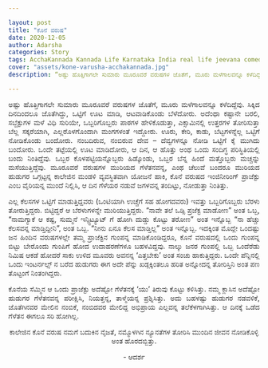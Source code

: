 ```yaml
---

layout: post
title: "ಕೊನೆ ವರುಷ"
date: 2020-12-05
author: Adarsha
categories: Story
tags: AcchaKannada Kannada Life Karnataka India real life jeevana comedy sarcasm college friends finalyear project
cover: "assets/kone-varusha-acchakannada.jpg"
description: “ಅಷ್ಟು ಹೊತ್ತಿಗಾಗಲೇ ಸುಮಾರು ಮೂರೂವರೆ ವರುಷಗಳ ಜೊತೆಗೆ, ಮೂರು ಮಳೆಗಾಲವನ್ನೂ ಕಳೆದಿದ್ದೆವು. ಸಿಕ್ಕಿದ ದಿನದಿಂದಲೂ ಜೊತೆಗಿದ್ದು, ಒಟ್ಟಿಗೆ ಊಟ ಮಾಡಿ, ಆಟವಾಡಿಕೊಂಡು ಬೆಳೆದೋರು."

---
```


<p align = "justify"> ಅಷ್ಟು ಹೊತ್ತಿಗಾಗಲೇ ಸುಮಾರು ಮೂರೂವರೆ ವರುಷಗಳ ಜೊತೆಗೆ, ಮೂರು ಮಳೆಗಾಲವನ್ನೂ ಕಳೆದಿದ್ದೆವು. ಸಿಕ್ಕಿದ ದಿನದಿಂದಲೂ ಜೊತೆಗಿದ್ದು, ಒಟ್ಟಿಗೆ ಊಟ ಮಾಡಿ, ಆಟವಾಡಿಕೊಂಡು ಬೆಳೆದೋರು. ಅದೆಂಥಾ ಕಷ್ಟಾನೇ ಬರಲಿ, ಸಬ್ಜೆಕ್ಟುಗಳ ಮಳೆ ವಿಧಿ ಸುರಿಯೇ, ಒಬ್ಬರಿಗೊಬ್ಬರು ಪಾಠಗಳ ಹೇಳಿಕೊಡುತ್ತಾ, ಎಕ್ಸಾಮಿನಲ್ಲಿ ಉತ್ತರಗಳ ತೋರಿಸುತ್ತಾ ಬೆಲ್ಲ ಸಕ್ಕರೆಯಾಗಿ, ಎಲ್ಲರೊಳಗೊಂದಾಗಿ ಮಂಗಗಳಂತೆ ಇದ್ದೋರು. ಊರು, ಕೇರಿ, ಕಾಡು, ಬೆಟ್ಟಗಳನ್ನೆಲ್ಲ ಒಟ್ಟಿಗೆ ನೋಡಿಕೊಂಡು ಬಂದೋರು. ನಂಬದಿರುವ, ನಂಬಿರುವ ದೇವ – ದೆವ್ವಗಳನ್ನೂ ನೋಡಿ ಒಟ್ಟಿಗೆ ಕೈ ಮುಗಿದು ಬಂದೋರು. ಒಂದೇ ತಟ್ಟೆಯಲ್ಲಿ ಊಟ ಮಾಡಿದೋರು, ಆ ದಿನ, ಆ ಹೊತ್ತು ಅಂಥ ಒಂದು ಸಂದಿಗ್ಧ ಪರಿಸ್ಥಿತಿಯಲ್ಲಿ ಬಂದು ನಿಂತಿದ್ದೆವು. ಒಬ್ಬರ ಕೊಳಪಟ್ಟಿಯನ್ನೊಬ್ಬರು ಹಿಡ್ಕೊಂಡು, ಒಬ್ಬರ ಬೆನ್ನ ಹಿಂದೆ ಮತ್ತೊಬ್ಬರು ಮಚ್ಚನ್ನು ಮಸೆಯುತ್ತಿದ್ದೆವು. ಮೂರೂವರೆ ವರುಷಗಳ ಮುರಿಯದ ಗೆಳೆತನವನ್ನ, ಎಂಥ ಚೆಲುವೆ ಬಂದರೂ ಮುರಿಯದ ಹುಡುಗರ ಒಗ್ಗಟ್ಟನ್ನ ಕಾಲೇಜಿನ ಮಂಡಳಿ ವ್ಯವಸ್ಥಿತವಾಗಿ ಯೋಜನೆ ಹಾಕಿ, ಕೊನೆ ವರುಷದ ಇಂಜಿನೀರಿಂಗ್ ಪ್ರಾಜೆಕ್ಟು ಎಂಬ ವೈರಿಯನ್ನ ಮುಂದೆ ನಿಲ್ಲಿಸಿ, ಆ ದಿನ ಗೆಳೆಯರ ನಡುವೆ ಜಗಳವನ್ನ ತಂದಿಟ್ಟು, ನೋಡುತ್ತಾ ನಿಂತಿತ್ತು. </p>

<p align = "justify"> ಎಲ್ಲ ಕೆಲಸಗಳ ಒಟ್ಟಿಗೆ ಮಾಡುತ್ತಿದ್ದವರು (ಒಂಟಿಯಾಗಿ ಉಚ್ಚೆಗೆ ಸಹ ಹೋಗದವರು) ಇವತ್ತು ಒಬ್ಬರಿಗೊಬ್ಬರು ಬೆರಳು ತೋರುತ್ತಿದ್ದರು. ಬಿಟ್ಟಿದ್ದರೆ ಆ ಬೆರಳುಗಳನ್ನೇ ಮುರಿಯುತ್ತಿದ್ದರು. “ನಾವೇ ತಲೆ ಒಡ್ಸಿ ಪ್ರಜೆಕ್ಟ ಮಾಡೋಣ” ಅಂತ ಒಬ್ಬ, “ನಾಮಗ್ಯಾಕೆ ಆ ಕಷ್ಟ, ಸುಮ್ಮನೆ ಇನ್ಸ್ಟಿಟ್ಯೂಟ್ ಗೆ ಹೋಗಿ ದುಡ್ಡು ಕೊಟ್ಟು ತರೋಣ” ಅಂತ ಇನ್ನೊಬ್ಬ “ನಾ ಹೆಚ್ಚು ಕೆಲಸವನ್ನ ಮಾಡ್ತಿದ್ದೀನಿ”, ಅಂತ ಒಬ್ಬ. “ನೀನು ಏನೂ ಕೆಲಸ ಮಾಡ್ತಿಲ್ಲ” ಅಂತ ಇನ್ನೊಬ್ಬ. ಇದಕ್ಕಿಂತ ಮೊದ್ಲೇ ಒಂದಷ್ಟು ಜನ ಹಿಂದಿನ ವರುಷಗಳಲ್ಲೇ ತಮ್ಮ ಪ್ರಾಜೆಕ್ಟಿನ ಗುಂಪನ್ನ ಮಾಡಿಕೊಂಡಿದ್ದರೂ, ಕೊನೆ ವರುಷದಲ್ಲಿ ಒಂದು ಗುಂಪನ್ನ ಬಿಟ್ಟು ಬೇರೊಂದು ಗುಂಪಿಗೆ ಹೋದ ಉದಾಹರಣೆಗಳೂ ಬಹಳವಿದ್ದವು. ನಾಲ್ಕು ಜನರ ಗುಂಪಲ್ಲಿ ಒಬ್ಬ ಒಂದೆರೆಡು ನಿಮಿಷ ಆಕಡೆ ಹೋದರೆ ಸಾಕು ಉಳಿದ ಮೂವರು ಅವನನ್ನ ‘ಎತ್ತಬೇಕು’ ಅಂತ ಸಂಚು ಹಾಕುತ್ತಿದ್ದರು. ಒಂದೇ ಪೆನ್ನಿನಲ್ಲಿ ಒಂದು ಇಂಟರ್ನಲ್ಸ್ ನ ಬರೆದ ಹುಡುಗರು ಈಗ ಅದೇ ಪೆನ್ನು ಖಡ್ಗಕ್ಕಿಂತಲೂ ಹರಿತ ಅನ್ನೋದನ್ನ ತೋರಿಸ್ತಿನಿ ಅಂತ ಪಣ ತೊಟ್ಟಂಗೆ ನಿಂತಂಗಿದ್ದರು. </p>

<p align = "justify"> ಕೊನೆಯ ಸೆಮ್ಮಿನ ಆ ಒಂದು ಪ್ರಾಜೆಕ್ಟು ಅದೆಷ್ಟೋ ಗೆಳೆತನಕ್ಕೆ ‘ಯು’ ತಿರುವು ಕೊಟ್ಟು ಕಳಿಸಿತ್ತು. ನಮ್ಮ ಕ್ಲಾಸಿನ ಅದೆಷ್ಟೋ ಹುಡುಗರ ಗೆಳೆತನವನ್ನ ಪರೀಕ್ಷಿಸಿ, ನಿಯತ್ತನ್ನ, ತಾಳ್ಮೆಯನ್ನ ಪ್ರಶ್ನಿಸಿತ್ತು. ಅದು ಬಹಳಷ್ಟು ಹುಡುಗರ ನಡವಳಿಕೆ, ಜೊತೆಗಿನವರ ಮೇಲಿನ ನಂಬಿಕೆ, ನಂಬಿದವರ ಮೇಲಿದ್ದ ಅಭಿಪ್ರಾಯ ಎಲ್ಲವನ್ನ ತಲೆಕೆಳಗಾಗಿಸಿತ್ತು. ಆ ದಿನಕ್ಕೆ ಒಡೆದ ಗೆಳೆತನ ಈಗಲೂ ಸರಿ ಹೋಗಿಲ್ಲ. </p>

<p align = "center"> ಕಾಲೇಜಿನ ಕೊನೆ ವರುಷ ನಮಗೆ ಬದುಕಿನ ನೈಜತೆ, ನಮ್ಮೊಳಗಿನ ನ್ಯೂನತೆಗಳ ತೋರಿಸಿ ಮುಂದಿನ ಜೀವನ ನೋಡಿಕೊಳ್ಳಿ ಅಂತ ಹೊರದಬ್ಬಿತ್ತು. </p>

<p align = "center"> - ಆದರ್ಶ </p>
